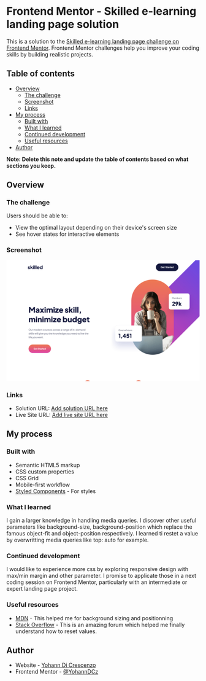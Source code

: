# Frontend Mentor - Skilled e-learning landing page solution

This is a solution to the [Skilled e-learning landing page challenge on Frontend Mentor](https://www.frontendmentor.io/challenges/skilled-elearning-landing-page-S1ObDrZ8q). Frontend Mentor challenges help you improve your coding skills by building realistic projects.

## Table of contents

- [Overview](#overview)
  - [The challenge](#the-challenge)
  - [Screenshot](#screenshot)
  - [Links](#links)
- [My process](#my-process)
  - [Built with](#built-with)
  - [What I learned](#what-i-learned)
  - [Continued development](#continued-development)
  - [Useful resources](#useful-resources)
- [Author](#author)

**Note: Delete this note and update the table of contents based on what sections you keep.**

## Overview

### The challenge

Users should be able to:

- View the optimal layout depending on their device's screen size
- See hover states for interactive elements

### Screenshot

![](https://github.com/YohannDCz/LandingPage1/blob/main/Screenshot%202022-10-11%20at%2016.28.01.png)

### Links

- Solution URL: [Add solution URL here](https://github.com/YohannDCz/LandingPage1/tree/main/starter-code)
- Live Site URL: [Add live site URL here](https://yohanndcz.github.io/LandingPage1/)

## My process

### Built with

- Semantic HTML5 markup
- CSS custom properties
- CSS Grid
- Mobile-first workflow
- [Styled Components](https://styled-components.com/) - For styles

### What I learned

I gain a larger knowledge in handling media queries. I discover other useful parameters like background-size, background-position which replace the famous object-fit and object-position respectively. I learned ti restet a value by overwritting media queries like top: auto for example.

### Continued development

I would like to experience more css by exploring responsive design with max/min margin and other parameter. I promise to applicate those in a next coding session on Frontend Mentor, particularly with an intermediate or expert landing page project.

### Useful resources

- [MDN](https://developer.mozilla.org/en-US/docs/Web/CSS/background-size) - This helped me for background sizing and positionning
- [Stack Overflow](https://stackoverflow.com/questions/4396848/disable-or-reset-a-css-rule) - This is an amazing forum which helped me finally understand how to reset values.

## Author

- Website - [Yohann Di Crescenzo](https://github.com/YohannDCz)
- Frontend Mentor - [@YohannDCz](https://www.frontendmentor.io/profile/YohannDCz)
